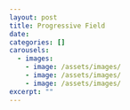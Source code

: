 ```yaml
---
layout: post
title: Progressive Field
date: 
categories: []
carousels:
  - images: 
    - image: /assets/images/
    - image: /assets/images/
    - image: /assets/images/
excerpt: ""
---
```


